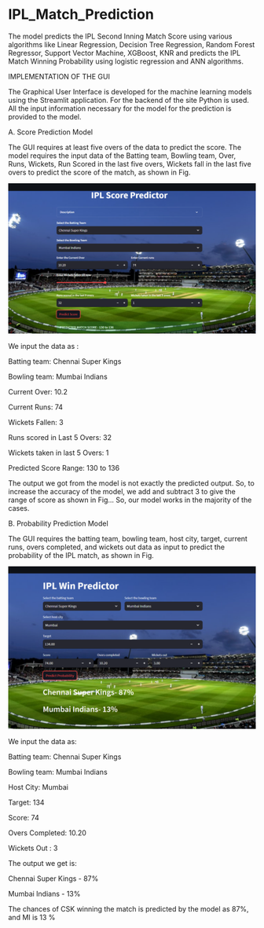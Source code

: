 # IPL_Match_Prediction
The model predicts the IPL Second Inning Match Score using various algorithms like Linear Regression, Decision Tree 
Regression, Random Forest Regressor, Support Vector Machine, XGBoost, KNR and predicts the IPL Match Winning 
Probability using logistic regression and ANN algorithms.


IMPLEMENTATION OF THE GUI

The Graphical User Interface is developed for the machine learning models using the Streamlit application. For the backend of the site Python is used. All the input information necessary for the model for the prediction is provided to the model.

A. Score Prediction Model

The GUI requires at least five overs of the data to predict the score. The model requires the input data of the Batting team, Bowling team, Over, Runs, Wickets, Run Scored in the last five overs, Wickets fall in the last five overs to predict the score of the match, as shown in Fig.

![Score Predictor](Score_predictor.png)

We input the data as :

Batting team: Chennai Super Kings

Bowling team: Mumbai Indians

Current Over: 10.2

Current Runs: 74

Wickets Fallen: 3

Runs scored in Last 5 Overs: 32

Wickets taken in last 5 Overs: 1

Predicted Score Range: 130 to 136

The output we got from the model is not exactly the predicted output. So, to increase the accuracy of the model, we add and
subtract 3 to give the range of score as shown in Fig... So, our model works in the majority of the cases.

B. Probability Prediction Model

The GUI requires the batting team, bowling team, host city, target, current runs, overs completed, and wickets out data as input to predict the probability of the IPL match, as shown in Fig.

![Win Probability Predictor](IPL_win_predictor.png)

We input the data as:

Batting team: Chennai Super Kings

Bowling team: Mumbai Indians

Host City: Mumbai

Target: 134

Score: 74

Overs Completed: 10.20

Wickets Out : 3

The output we get is:

Chennai Super Kings - 87%

Mumbai Indians - 13%

The chances of CSK winning the match is predicted by the model as 87%, and MI is 13 %
